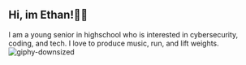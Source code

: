 ## Hi, im Ethan!👋🏽
I am a young senior in highschool who is interested in cybersecurity, coding, and tech. I love to produce music, run, and lift weights.
![giphy-downsized](https://github.com/user-attachments/assets/54d2ec85-3880-41d2-ae61-367f146a538a)

<!--
**ethanfarq/ethanfarq** is a ✨ _special_ ✨ repository because its `README.md` (this file) appears on your GitHub profile.

Here are some ideas to get you started:

- 🔭 I’m currently working on ...
- 🌱 I’m currently learning ...
- 👯 I’m looking to collaborate on ...
- 🤔 I’m looking for help with ...
- 💬 Ask me about ...
- 📫 How to reach me: ...
- 😄 Pronouns: ...
- ⚡ Fun fact: ...
-->
